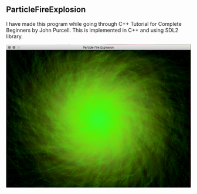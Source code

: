 ## ParticleFireExplosion

I have made this program while going through C++ Tutorial for Complete Beginners by John Purcell. This is implemented in C++ and using SDL2 library.

![alt text](preview.png)
